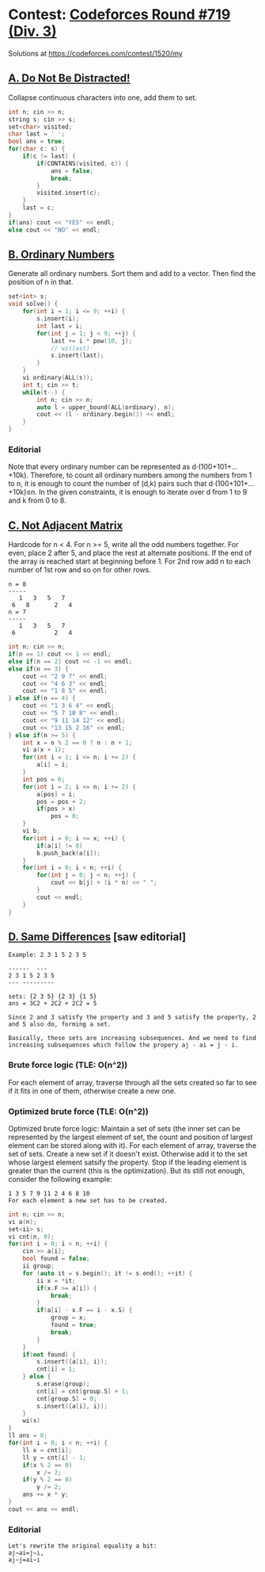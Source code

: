 # Contest: [Codeforces Round #719 (Div. 3)](https://codeforces.com/contest/1520)
Solutions at https://codeforces.com/contest/1520/my 

## [A. Do Not Be Distracted!](https://codeforces.com/contest/1520/problem/A)
Collapse continuous characters into one, add them to set.
```cpp
int n; cin >> n;
string s; cin >> s;
set<char> visited;
char last = ' ';
bool ans = true;
for(char c: s) {
    if(c != last) {
        if(CONTAINS(visited, c)) {
            ans = false;
            break;
        }
        visited.insert(c);
    }
    last = c;
}
if(ans) cout << "YES" << endl;
else cout << "NO" << endl;
```
## [B. Ordinary Numbers](https://codeforces.com/contest/1520/problem/B)
Generate all ordinary numbers. Sort them and add to a vector. Then find the position of n in that.
```cpp
set<int> s;
void solve() {
    for(int i = 1; i <= 9; ++i) {
        s.insert(i);
        int last = i;
        for(int j = 1; j < 9; ++j) {
            last += i * pow(10, j);
            // wi(last)
            s.insert(last);
        }
    }
    vi ordinary(ALL(s));
    int t; cin >> t;
    while(t--) {
        int n; cin >> n;
        auto l = upper_bound(ALL(ordinary), n);
        cout << (l - ordinary.begin()) << endl;
    }
}
```
### Editorial
Note that every ordinary number can be represented as d⋅(100+101+…+10k). Therefore, to count all ordinary numbers among the numbers from 1 to n, it is enough to count the number of (d,k) pairs such that d⋅(100+101+…+10k)≤n. In the given constraints, it is enough to iterate over d from 1 to 9 and k from 0 to 8.

## [C. Not Adjacent Matrix](https://codeforces.com/contest/1520/problem/C)
Hardcode for n < 4. For n >= 5, write all the odd numbers together. For even, place 2 after 5, and place the rest at alternate positions. If the end of the array is reached start at beginning before 1. For 2nd row add n to each number of 1st row and so on for other rows.
```
n = 8
-----
   1   3   5   7
 6   8       2   4
n = 7
-----
   1   3   5   7
 6           2   4
```

```cpp
int n; cin >> n; 
if(n == 1) cout << 1 << endl;
else if(n == 2) cout << -1 << endl;
else if(n == 3) {
    cout << "2 9 7" << endl;
    cout << "4 6 3" << endl;
    cout << "1 8 5" << endl;
} else if(n == 4) {
    cout << "1 3 6 4" << endl;
    cout << "5 7 10 8" << endl;
    cout << "9 11 14 12" << endl;
    cout << "13 15 2 16" << endl;
} else if(n >= 5) {
    int x = n % 2 == 0 ? n : n + 1;
    vi a(x + 1);
    for(int i = 1; i <= n; i += 2) {
        a[i] = i;
    }
    int pos = 6;
    for(int i = 2; i <= n; i += 2) {
        a[pos] = i;
        pos = pos + 2;
        if(pos > x)
            pos = 0;
    }
    vi b;
    for(int i = 0; i <= x; ++i) {
        if(a[i] != 0)
        b.push_back(a[i]);
    }
    for(int i = 0; i < n; ++i) {
        for(int j = 0; j < n; ++j) {
            cout << b[j] + (i * n) << " ";
        }
        cout << endl;
    }
}
```
## [D. Same Differences](https://codeforces.com/contest/1520/problem/D) [saw editorial]
```
Example: 2 3 1 5 2 3 5

------  ---
2 3 1 5 2 3 5  
--- ---------

sets: {2 3 5} {2 3} {1 5}
ans = 3C2 + 2C2 + 2C2 = 5

Since 2 and 3 satisfy the property and 3 and 5 satisfy the property, 2 and 5 also do, forming a set.

Basically, these sets are increasing subsequences. And we need to find increasing subsequences which follow the propery aj - ai = j - i.
```
### Brute force logic (TLE: O(n^2))
For each element of array, traverse through all the sets created so far to see if it fits in one of them, otherwise create a new one.

### Optimized brute force (TLE: O(n^2))
Optimized brute force logic: Maintain a set of sets (the inner set can be represented by the largest element of set, the count and position of largest element can be stored along with it). For each element of array, traverse the set of sets. Create a new set if it doesn't exist. Otherwise add it to the set whose largest element satsify the property. Stop if the leading element is greater than the current (this is the optimization). But its still not enough, consider the following example: 
```
1 3 5 7 9 11 2 4 6 8 10
For each element a new set has to be created. 
```
```cpp
int n; cin >> n;
vi a(n);
set<ii> s;
vi cnt(n, 0);
for(int i = 0; i < n; ++i) {
    cin >> a[i];
    bool found = false;
    ii group;
    for (auto it = s.begin(); it != s.end(); ++it) {
        ii x = *it;
        if(x.F >= a[i]) {
            break;
        }
        if(a[i] - x.F == i - x.S) {
            group = x;
            found = true;
            break;
        }
    }
    if(not found) {
        s.insert({a[i], i});
        cnt[i] = 1;
    } else {
        s.erase(group);
        cnt[i] = cnt[group.S] + 1;
        cnt[group.S] = 0;
        s.insert({a[i], i});
    }
    wi(s)
}
ll ans = 0;
for(int i = 0; i < n; ++i) {
    ll x = cnt[i];
    ll y = cnt[i] - 1;
    if(x % 2 == 0)
        x /= 2;
    if(y % 2 == 0)
        y /= 2;
    ans += x * y;
}
cout << ans << endl;
```
### Editorial
```
Let's rewrite the original equality a bit:
aj−ai=j−i,
aj−j=ai−i
```